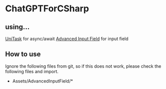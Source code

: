 # ChatGPTForCSharp

## using...
[UniTask](https://github.com/Cysharp/UniTask) for async/await
[Advanced Input Field](https://assetstore.unity.com/packages/tools/gui/advanced-input-field-2-185464?locale=ja-JP) for input field

## How to use
Ignore the following files from git, so if this does not work, please check the following files and import.
- Assets/AdvancedInputField/*